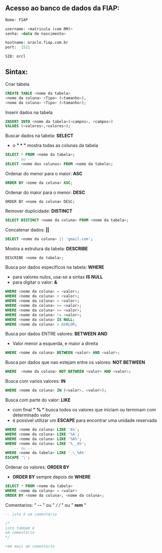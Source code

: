 ## Acesso ao banco de dados da FIAP:

``` sql
Nome: FIAP

username: <matricula (com RM)>
senha: <data de nascimento>

hostname: oracle.fiap.com.br
port:  1521

SID: orcl
```

## Sintax:

Criar tabela
``` sql
CREATE TABLE <nome da tabela>
<nome da coluna> <Tipo> (<tamanho>),
<nome da coluna> <Tipo> (<tamanho>);
```

Inserir dados na tabela
``` sql
INSERT INTO <nome da tabela>(<campos>, <campos>)
VALUES (<valores>,<valores>);
```

Buscar dados na tabela: **SELECT**
* o **" * "** mostra todas as colunas da tabela
``` sql
SELECT * FROM <nome da tabela>;
    -- ou --
SELECT <nome das colunas> FROM <nome da tabela>;
```

Ordenar do menor para o maior: **ASC**
``` sql
ORDER BY <nome da coluna> ASC;
```
Ordenar do maior para o menor: **DESC**
```
ORDER BY <nome da coluna> DESC;
```

Remover duplicidade: **DISTINCT**
``` sql
SELECT DISTINCT <nome da coluna> FROM <nome da tabela>;
```

Concatenar dados: **||**
``` sql
SELECT <nome da coluna> || 'gmail.com';
```

Mostra a estrutura da tabela: **DESCRIBE**
``` sql
DESCRIBE <nome da tabela>;
```

Busca por dados especificos na tabela: **WHERE**
* para valores nulos, usa-se a sintax **IS NULL**
* para digitar o valor: **&**
``` sql
WHERE <nome da coluna> = <valor>;
WHERE <nome da coluna> > <valor>;
WHERE <nome da coluna> < <valor>;
WHERE <nome da coluna> >= <valor>;
WHERE <nome da coluna> <= <valor>;
WHERE <nome da coluna> != <valor>;
WHERE <nome da coluna> IS NULL;
WHERE <nome da coluna> > &VALOR;
```

Busca por dados ENTRE valores: **BETWEEN** **AND**
* Valor menor a esquerda, e maior a direita
``` sql
WHERE <nome da coluna> BETWEEN <valor> AND <valor>;
```

Busca por dados que nao estejam entre os valores: **NOT BETWEEN**
``` sql
WHERE  <nome da coluna> NOT BETWEEN <valor> AND <valor>;
```

Busca com varios valores: **IN**
``` sql
WHERE <nome da coluna> IN (<valor>, <valor>);
```

Busca com parte do valor: **LIKE**
* com final **" % "** busca todos os valores que iniciam ou terminam com determinado valor
* é possivel utilizar um **ESCAPE** para encontrar uma unidade reservada
``` sql
WHERE <nome da coluna> LIKE 'A%';
WHERE <nome da coluna> LIKE '%A';
WHERE <nome da coluna> LIKE '%A%';
WHERE <nome da coluna> LIKE '%__A%';
    -- ou --
WHERE <nome da tabela> LIKE '_\_%A%'
ESCAPE '\';
```

Ordenar os valores: **ORDER BY**
* **ORDER BY** sempre depois de **WHERE**
``` sql
SELECT * FROM <nome da tabela>
WHERE <nome da coluna> = <valor>
ORDER BY <nome da coluna>, <nome da coluna>;
```

Comentarios: " **--** " ou " **/* */** " ou " **rem** "
``` sql
-- isto é um comentario

/*
isto tambem é 
um comentario
*/

rem mais um comentario
```